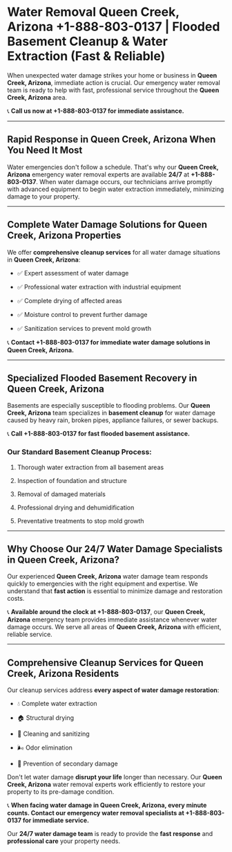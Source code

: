 # Water Removal Queen Creek, Arizona +1-888-803-0137 | Flooded Basement Cleanup & Water Extraction (Fast & Reliable)

When unexpected water damage strikes your home or business in **Queen Creek, Arizona**, immediate action is crucial. Our emergency water removal team is ready to help with fast, professional service throughout the **Queen Creek, Arizona** area. 

📞 **Call us now at +1-888-803-0137 for immediate assistance.**

---

## Rapid Response in Queen Creek, Arizona When You Need It Most

Water emergencies don't follow a schedule. That's why our **Queen Creek, Arizona** emergency water removal experts are available **24/7** at **+1-888-803-0137**. When water damage occurs, our technicians arrive promptly with advanced equipment to begin water extraction immediately, minimizing damage to your property.

---

## Complete Water Damage Solutions for Queen Creek, Arizona Properties

We offer **comprehensive cleanup services** for all water damage situations in **Queen Creek, Arizona**:

- ✅ Expert assessment of water damage  
- ✅ Professional water extraction with industrial equipment  
- ✅ Complete drying of affected areas  
- ✅ Moisture control to prevent further damage  
- ✅ Sanitization services to prevent mold growth  

📞 **Contact +1-888-803-0137 for immediate water damage solutions in Queen Creek, Arizona.**

---

## Specialized Flooded Basement Recovery in Queen Creek, Arizona

Basements are especially susceptible to flooding problems. Our **Queen Creek, Arizona** team specializes in **basement cleanup** for water damage caused by heavy rain, broken pipes, appliance failures, or sewer backups. 

📞 **Call +1-888-803-0137 for fast flooded basement assistance.**

### Our Standard Basement Cleanup Process:
1. Thorough water extraction from all basement areas  
2. Inspection of foundation and structure  
3. Removal of damaged materials  
4. Professional drying and dehumidification  
5. Preventative treatments to stop mold growth  

---

## Why Choose Our 24/7 Water Damage Specialists in Queen Creek, Arizona?

Our experienced **Queen Creek, Arizona** water damage team responds quickly to emergencies with the right equipment and expertise. We understand that **fast action** is essential to minimize damage and restoration costs.

📞 **Available around the clock at +1-888-803-0137**, our **Queen Creek, Arizona** emergency team provides immediate assistance whenever water damage occurs. We serve all areas of **Queen Creek, Arizona** with efficient, reliable service.

---

## Comprehensive Cleanup Services for Queen Creek, Arizona Residents

Our cleanup services address **every aspect of water damage restoration**:

- 💧 Complete water extraction  
- 🏠 Structural drying  
- 🧼 Cleaning and sanitizing  
- 🌬️ Odor elimination  
- 🚫 Prevention of secondary damage  

Don't let water damage **disrupt your life** longer than necessary. Our **Queen Creek, Arizona** water removal experts work efficiently to restore your property to its pre-damage condition.

📞 **When facing water damage in Queen Creek, Arizona, every minute counts. Contact our emergency water removal specialists at +1-888-803-0137 for immediate service.**

Our **24/7 water damage team** is ready to provide the **fast response** and **professional care** your property needs.